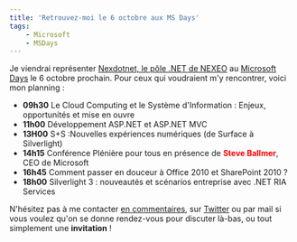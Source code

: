 ```yaml
---
title: 'Retrouvez-moi le 6 octobre aux MS Days'
tags:
    - Microsoft
    - MSDays
---
```


Je viendrai représenter
[Nexdotnet, le pôle .NET de NEXEO](http://nexdotnet.nexeo.fr/) au
[Microsoft Days](http://www.microsoft.com/france/microsoft-days/) le 6 octobre
prochain. Pour ceux qui voudraient m'y rencontrer, voici mon planning :

-   **09h30** Le Cloud Computing et le Système d'Information : Enjeux,
    opportunités et mise en ouvre
-   **11h00** Développement ASP.NET et ASP.NET MVC
-   **13H00** S+S :Nouvelles expériences numériques (de Surface à Silverlight)
-   **14h15** Conférence Plénière pour tous en présence de
    <span style="color: #ff0000">**Steve Ballmer**</span>, CEO de Microsoft
-   **16h45** Comment passer en douceur à Office 2010 et SharePoint 2010 ?
-   **18h00** Silverlight 3 : nouveautés et scénarios entreprise avec .NET RIA
    Services

N'hésitez pas à me contacter
[en commentaires](/notes/2009-09-retrouvez-moi-le-6-octobre-aux-ms-days/), sur
[Twitter](https://twitter.com/borisschapira) ou par mail si vous voulez qu'on se
donne rendez-vous pour discuter là-bas, ou tout simplement une **invitation** !
